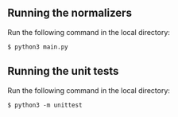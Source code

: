 ## Running the normalizers

Run the following command in the local directory:

```
$ python3 main.py
```

## Running the unit tests

Run the following command in the local directory:

```
$ python3 -m unittest
```